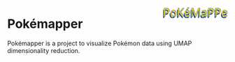 <img align="right"
    src="logo.svg"
    alt="Pokémapper"
    width="30%" />

# Pokémapper

Pokémapper is a project to visualize Pokémon data using UMAP dimensionality reduction.